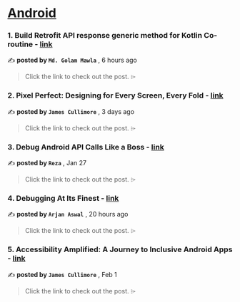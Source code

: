 
<h1><a href=https://medium.com/tag/android/recommended target="_blank" rel="noopener noreferrer">Android</a></h1>
<h3>1. Build Retrofit API response generic method for Kotlin Co-routine - <a href=https://medium.com/@glm.mawla/kotlin-coroutine-generic-base-method-for-retrofit-api-call-097d393130b9?source=tag_recommended_feed---------0-84----------android----------41b5d1f4_80d1_4ba2_8320_b8c98cd04642------- target="_blank" rel="noopener noreferrer">link</a></h3>

✍️ **posted by `Md. Golam Mawla`** <date> , 6 hours ago</date>

<blockquote>Click the link to check out the post. ⌲</blockquote>

<h3>2. Pixel Perfect: Designing for Every Screen, Every Fold - <a href=https://medium.com/gitconnected/pixel-perfect-designing-for-every-screen-every-fold-1f8ba91b40c0?source=tag_recommended_feed---------1-107----------android----------41b5d1f4_80d1_4ba2_8320_b8c98cd04642------- target="_blank" rel="noopener noreferrer">link</a></h3>

✍️ **posted by `James Cullimore`** <date> , 3 days ago</date>

<blockquote>Click the link to check out the post. ⌲</blockquote>

<h3>3. Debug Android API Calls Like a Boss - <a href=https://medium.com/proandroiddev/debug-like-a-boss-cracking-the-code-of-android-api-calls-f804be039c5a?source=tag_recommended_feed---------2-85----------android----------41b5d1f4_80d1_4ba2_8320_b8c98cd04642------- target="_blank" rel="noopener noreferrer">link</a></h3>

✍️ **posted by `Reza`** <date> , Jan 27</date>

<blockquote>Click the link to check out the post. ⌲</blockquote>

<h3>4. Debugging At Its Finest - <a href=https://medium.com/gitconnected/debugging-at-its-finest-514732577799?source=tag_recommended_feed---------3-84----------android----------41b5d1f4_80d1_4ba2_8320_b8c98cd04642------- target="_blank" rel="noopener noreferrer">link</a></h3>

✍️ **posted by `Arjan Aswal`** <date> , 20 hours ago</date>

<blockquote>Click the link to check out the post. ⌲</blockquote>

<h3>5. Accessibility Amplified: A Journey to Inclusive Android Apps - <a href=https://medium.com/gitconnected/accessibility-amplified-a-journey-to-inclusive-android-apps-120d86b56f56?source=tag_recommended_feed---------4-107----------android----------41b5d1f4_80d1_4ba2_8320_b8c98cd04642------- target="_blank" rel="noopener noreferrer">link</a></h3>

✍️ **posted by `James Cullimore`** <date> , Feb 1</date>

<blockquote>Click the link to check out the post. ⌲</blockquote>

